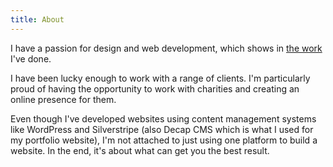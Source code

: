 ```yaml
---
title: About
---
```

I have a passion for design and web development, which shows in [the work](/portfolio) I've done.

I have been lucky enough to work with a range of clients. I'm particularly proud of having the opportunity to work with charities and creating an online presence for them.

Even though I've developed websites using content management systems like WordPress and Silverstripe (also Decap CMS which is what I used for my portfolio website), I'm not attached to just using one platform to build a website. In the end, it's about what can get you the best result.
